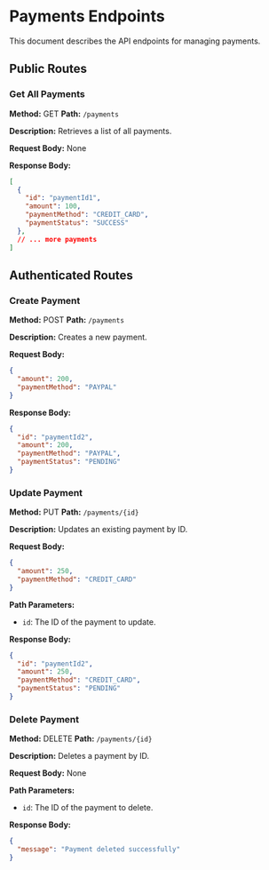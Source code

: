 # Payments Endpoints

This document describes the API endpoints for managing payments.

## Public Routes

### Get All Payments

**Method:** GET
**Path:** `/payments`

**Description:** Retrieves a list of all payments.

**Request Body:** None

**Response Body:**

```json
[
  {
    "id": "paymentId1",
    "amount": 100,
    "paymentMethod": "CREDIT_CARD",
    "paymentStatus": "SUCCESS"
  },
  // ... more payments
]
```

## Authenticated Routes

### Create Payment

**Method:** POST
**Path:** `/payments`

**Description:** Creates a new payment.

**Request Body:**

```json
{
  "amount": 200,
  "paymentMethod": "PAYPAL"
}
```

**Response Body:**

```json
{
  "id": "paymentId2",
  "amount": 200,
  "paymentMethod": "PAYPAL",
  "paymentStatus": "PENDING"
}
```

### Update Payment

**Method:** PUT
**Path:** `/payments/{id}`

**Description:** Updates an existing payment by ID.

**Request Body:**

```json
{
  "amount": 250,
  "paymentMethod": "CREDIT_CARD"
}
```

**Path Parameters:**

* `id`: The ID of the payment to update.

**Response Body:**

```json
{
  "id": "paymentId2",
  "amount": 250,
  "paymentMethod": "CREDIT_CARD",
  "paymentStatus": "PENDING"
}
```

### Delete Payment

**Method:** DELETE
**Path:** `/payments/{id}`

**Description:** Deletes a payment by ID.

**Request Body:** None

**Path Parameters:**

* `id`: The ID of the payment to delete.

**Response Body:**

```json
{
  "message": "Payment deleted successfully"
}
